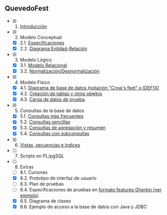 ## QuevedoFest

- [x] 1. [Introducción](https://github.com/jmm-1999/QuevedoFest/blob/master/Documentos/1-Introduccion/Introduccion.md)
- [x] 2. Modelo Conceptual
   - [x] 2.1. [Especificaciones](https://github.com/jmm-1999/QuevedoFest/blob/master/Documentos/2-ModeloConceptual/2.1-Especificaciones.md)
   - [x] 2.2. [Diagrama Entidad-Relación](https://github.com/jmm-1999/QuevedoFest/blob/master/Documentos/2-ModeloConceptual/2.2-DiagramaEntidadRelacion.md)
- [x] 3. Modelo Lógico 
   - [x] 3.1. [Modelo Relacional](https://github.com/jmm-1999/QuevedoFest/blob/master/Documentos/3-ModeloLogico/3.1-ModeloRelacional.md)
   - [x] 3.2. [Normalización/Desnormalización](https://github.com/jmm-1999/QuevedoFest/blob/master/Documentos/3-ModeloLogico/3.2-Normalizacion.md)
- [x] 4. Modelo Físico
   - [x] 4.1. [Diagrama de base de datos (notación "Crow's feet" o IDEF1X)](https://github.com/jmm-1999/QuevedoFest/blob/master/Documentos/4-ModeloFisico/4.1-DiagramaIDEF1X.md)
   - [x] 4.2. [Creación de tablas y otros objetos](https://github.com/jmm-1999/QuevedoFest/blob/master/Documentos/4-ModeloFisico/4.2-CreacionTablas.md)
   - [x] 4.3. [Carga de datos de prueba](https://github.com/jmm-1999/QuevedoFest/blob/master/Documentos/4-ModeloFisico/4.3-CargaDatos.md)
- [x] 5. Consultas de la base de datos
   - [x] 5.1. [Consultas más frecuentes](https://github.com/jmm-1999/QuevedoFest/blob/master/Documentos/5-Consultas/5.1-ConsultasFrecuentes.md)
   - [x] 5.2. [Consultas sencillas](https://github.com/jmm-1999/QuevedoFest/blob/master/Documentos/5-Consultas/5.2-ConsultasSencillas.md)
   - [x] 5.3. [Consultas de agregación y resumen](https://github.com/jmm-1999/QuevedoFest/blob/master/Documentos/5-Consultas/5.3-ConsultasAgregaci%C3%B3n.md)
   - [x] 5.4. [Consultas con subconsultas](https://github.com/jmm-1999/QuevedoFest/blob/master/Documentos/5-Consultas/5.4-Subconsultas.md)
- [x] 6. [Vistas, secuencias e índices](https://github.com/jmm-1999/QuevedoFest/blob/master/Documentos/6-VistasSecuenciasIndices/6-VistasSecuenciasindices.md)
- [ ] 7. Scripts en PL/pgSQL
- [ ] 8. Extras
   - [ ] 8.1. Cursores
   - [x] 8.2. Prototipo de interfaz de usuario
   - [ ] 8.3. Plan de pruebas
   - [ ] 8.4. Especificaciones de pruebas en [formato features Gherkin (ver ejemplo)](features/admin-carteles.feature) 
   - [x] 8.5. Diagrama de clases
   - [x] 8.6. Ejemplo de acceso a la base de datos con Java y JDBC
